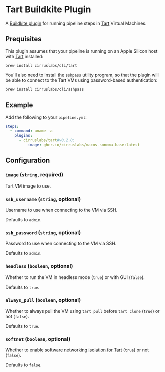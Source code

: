 # Tart Buildkite Plugin

A [Buildkite plugin](https://buildkite.com/docs/plugins) for running pipeline steps in [Tart](https://github.com/cirruslabs/tart) Virtual Machines.

## Prequisites

This plugin assumes that your pipeline is running on an Apple Silicon host with [Tart](https://tart.run/) installed:

```
brew install cirruslabs/cli/tart
```

You'll also need to install the `sshpass` utility program, so that the plugin will be able to connect to the Tart VMs using password-based authentication:

```
brew install cirruslabs/cli/sshpass
```

## Example

Add the following to your `pipeline.yml`:

```yml
steps:
  - command: uname -a
    plugins:
      - cirruslabs/tart#v0.2.0:
          image: ghcr.io/cirruslabs/macos-sonoma-base:latest
```

## Configuration

### `image` (`string`, required)

Tart VM image to use.

### `ssh_username` (`string`, optional)

Username to use when connecting to the VM via SSH.

Defaults to `admin`.

### `ssh_password` (`string`, optional)

Password to use when connecting to the VM via SSH.

Defaults to `admin`.

### `headless` (`boolean`, optional)

Whether to run the VM in headless mode (`true`) or with GUI (`false`).

Defaults to `true`.

### `always_pull` (`boolean`, optional)

Whether to always pull the VM using `tart pull` before `tart clone` (`true`) or not (`false`).

Defaults to `true`.

### `softnet` (`boolean`, optional)

Whether to enable [software networking isolation for Tart](https://github.com/cirruslabs/softnet) (`true`) or not (`false`).

Defaults to `false`.
